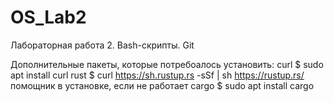 # OS_Lab2
Лабораторная работа 2. Bash-скрипты. Git

Дополнительные пакеты, которые потребоалось установить:
curl
$ sudo apt install curl
rust
$ curl https://sh.rustup.rs -sSf | sh
https://rustup.rs/ помощник в установке, если не работает
cargo
$ sudo apt install cargo
